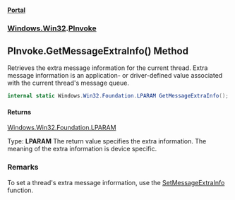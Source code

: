 #### [Portal](index.md 'index')
### [Windows.Win32](Windows.Win32.md 'Windows.Win32').[PInvoke](PInvoke.md 'Windows.Win32.PInvoke')

## PInvoke.GetMessageExtraInfo() Method

Retrieves the extra message information for the current thread. Extra message information is an application- or driver-defined value associated with the current thread's message queue.

```csharp
internal static Windows.Win32.Foundation.LPARAM GetMessageExtraInfo();
```

#### Returns
[Windows.Win32.Foundation.LPARAM](https://docs.microsoft.com/en-us/dotnet/api/Windows.Win32.Foundation.LPARAM 'Windows.Win32.Foundation.LPARAM')  
  
Type: <b>LPARAM</b> The return value specifies the extra information. The meaning of the extra information is device specific.

### Remarks
To set a thread's extra message information, use the <a href="https://docs.microsoft.com/windows/desktop/api/winuser/nf-winuser-setmessageextrainfo">SetMessageExtraInfo</a> function.